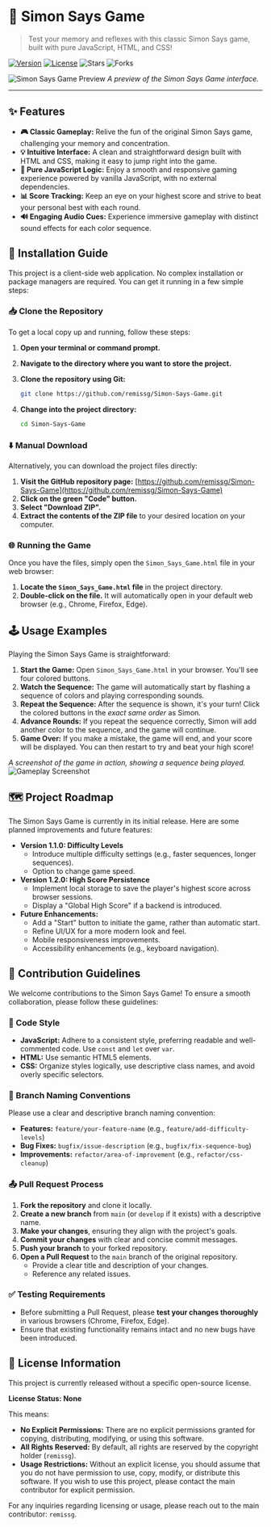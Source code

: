 # 🧠 Simon Says Game

> Test your memory and reflexes with this classic Simon Says game, built with pure JavaScript, HTML, and CSS!

[![Version](https://img.shields.io/badge/version-1.0.0-blue)](https://github.com/remissg/Simon-Says-Game)
[![License](https://img.shields.io/badge/license-None-red)](https://github.com/remissg/Simon-Says-Game/blob/main/LICENSE)
![Stars](https://img.shields.io/github/stars/remissg/Simon-Says-Game?style=social)
![Forks](https://img.shields.io/github/forks/remissg/Simon-Says-Game?style=social)

![Simon Says Game Preview](https://github.com/remissg/Simon-Says-Game/blob/main/preview_example.png)
_A preview of the Simon Says Game interface._

---


## ✨ Features

*   **🎮 Classic Gameplay:** Relive the fun of the original Simon Says game, challenging your memory and concentration.
*   **💡 Intuitive Interface:** A clean and straightforward design built with HTML and CSS, making it easy to jump right into the game.
*   **🚀 Pure JavaScript Logic:** Enjoy a smooth and responsive gaming experience powered by vanilla JavaScript, with no external dependencies.
*   **📊 Score Tracking:** Keep an eye on your highest score and strive to beat your personal best with each round.
*   **🔊 Engaging Audio Cues:** Experience immersive gameplay with distinct sound effects for each color sequence.


## 🚀 Installation Guide

This project is a client-side web application. No complex installation or package managers are required. You can get it running in a few simple steps:

### 📥 Clone the Repository

To get a local copy up and running, follow these steps:

1.  **Open your terminal or command prompt.**

2.  **Navigate to the directory where you want to store the project.**

3.  **Clone the repository using Git:**

    ```bash
    git clone https://github.com/remissg/Simon-Says-Game.git
    ```

4.  **Change into the project directory:**

    ```bash
    cd Simon-Says-Game
    ```

### ⬇️ Manual Download

Alternatively, you can download the project files directly:

1.  **Visit the GitHub repository page:** [https://github.com/remissg/Simon-Says-Game](https://github.com/remissg/Simon-Says-Game)
2.  **Click on the green "Code" button.**
3.  **Select "Download ZIP".**
4.  **Extract the contents of the ZIP file** to your desired location on your computer.

### 🌐 Running the Game

Once you have the files, simply open the `Simon_Says_Game.html` file in your web browser:

1.  **Locate the `Simon_Says_Game.html` file** in the project directory.
2.  **Double-click on the file.** It will automatically open in your default web browser (e.g., Chrome, Firefox, Edge).


## 🕹️ Usage Examples

Playing the Simon Says Game is straightforward:

1.  **Start the Game:** Open `Simon_Says_Game.html` in your browser. You'll see four colored buttons.
2.  **Watch the Sequence:** The game will automatically start by flashing a sequence of colors and playing corresponding sounds.
3.  **Repeat the Sequence:** After the sequence is shown, it's your turn! Click the colored buttons in the *exact same order* as Simon.
4.  **Advance Rounds:** If you repeat the sequence correctly, Simon will add another color to the sequence, and the game will continue.
5.  **Game Over:** If you make a mistake, the game will end, and your score will be displayed. You can then restart to try and beat your high score!

_A screenshot of the game in action, showing a sequence being played._
![Gameplay Screenshot](https://github.com/remissg/Simon-Says-Game/blob/main/usage_screenshot_placeholder.png)


## 🗺️ Project Roadmap

The Simon Says Game is currently in its initial release. Here are some planned improvements and future features:

*   **Version 1.1.0: Difficulty Levels**
    *   Introduce multiple difficulty settings (e.g., faster sequences, longer sequences).
    *   Option to change game speed.
*   **Version 1.2.0: High Score Persistence**
    *   Implement local storage to save the player's highest score across browser sessions.
    *   Display a "Global High Score" if a backend is introduced.
*   **Future Enhancements:**
    *   Add a "Start" button to initiate the game, rather than automatic start.
    *   Refine UI/UX for a more modern look and feel.
    *   Mobile responsiveness improvements.
    *   Accessibility enhancements (e.g., keyboard navigation).


## 🤝 Contribution Guidelines

We welcome contributions to the Simon Says Game! To ensure a smooth collaboration, please follow these guidelines:

### 📝 Code Style

*   **JavaScript:** Adhere to a consistent style, preferring readable and well-commented code. Use `const` and `let` over `var`.
*   **HTML:** Use semantic HTML5 elements.
*   **CSS:** Organize styles logically, use descriptive class names, and avoid overly specific selectors.

### 🌿 Branch Naming Conventions

Please use a clear and descriptive branch naming convention:

*   **Features:** `feature/your-feature-name` (e.g., `feature/add-difficulty-levels`)
*   **Bug Fixes:** `bugfix/issue-description` (e.g., `bugfix/fix-sequence-bug`)
*   **Improvements:** `refactor/area-of-improvement` (e.g., `refactor/css-cleanup`)

### 📤 Pull Request Process

1.  **Fork the repository** and clone it locally.
2.  **Create a new branch** from `main` (or `develop` if it exists) with a descriptive name.
3.  **Make your changes**, ensuring they align with the project's goals.
4.  **Commit your changes** with clear and concise commit messages.
5.  **Push your branch** to your forked repository.
6.  **Open a Pull Request** to the `main` branch of the original repository.
    *   Provide a clear title and description of your changes.
    *   Reference any related issues.

### ✅ Testing Requirements

*   Before submitting a Pull Request, please **test your changes thoroughly** in various browsers (Chrome, Firefox, Edge).
*   Ensure that existing functionality remains intact and no new bugs have been introduced.


## 📜 License Information

This project is currently released without a specific open-source license.

**License Status: None**

This means:

*   **No Explicit Permissions:** There are no explicit permissions granted for copying, distributing, modifying, or using this software.
*   **All Rights Reserved:** By default, all rights are reserved by the copyright holder (`remissg`).
*   **Usage Restrictions:** Without an explicit license, you should assume that you do not have permission to use, copy, modify, or distribute this software. If you wish to use this project, please contact the main contributor for explicit permission.

For any inquiries regarding licensing or usage, please reach out to the main contributor: `remissg`.
